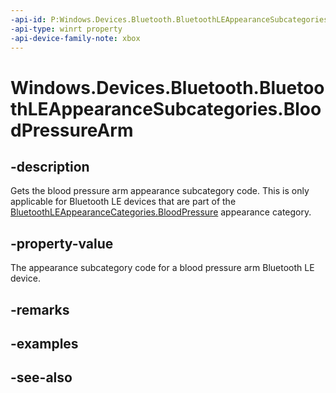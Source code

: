 ```yaml
---
-api-id: P:Windows.Devices.Bluetooth.BluetoothLEAppearanceSubcategories.BloodPressureArm
-api-type: winrt property
-api-device-family-note: xbox
---
```


<!-- Property syntax
public ushort BloodPressureArm { get; }
-->

# Windows.Devices.Bluetooth.BluetoothLEAppearanceSubcategories.BloodPressureArm

## -description
Gets the blood pressure arm appearance subcategory code. This is only applicable for Bluetooth LE devices that are part of the [BluetoothLEAppearanceCategories.BloodPressure](bluetoothleappearancecategories_bloodpressure.md) appearance category.

## -property-value
The appearance subcategory code for a blood pressure arm Bluetooth LE device.

## -remarks

## -examples

## -see-also
